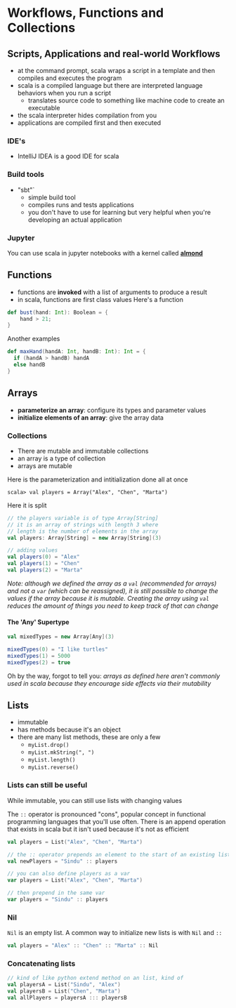 # Workflows, Functions and Collections

## Scripts, Applications and real-world Workflows
- at the command prompt, scala wraps a script in a template and then compiles and executes the program
- scala is a compiled language but there are interpreted language behaviors when you run a script
    - translates source code to something like machine code to create an executable
- the scala interpreter hides compilation from you
- applications are compiled first and then executed

### IDE's 
- IntelliJ IDEA is a good IDE for scala

### Build tools
- "sbt"`
    - simple build tool
    - compiles runs and tests applications
    - you don't have to use for learning but very helpful when you're developing an actual application

### Jupyter
You can use scala in jupyter notebooks with a kernel called [**almond**](https://almond.sh)

## Functions
- functions are **invoked** with a list of arguments to produce a result
- in scala, functions are first class values
Here's a function
```scala
def bust(hand: Int): Boolean = {
    hand > 21;
}
```
Another examples
```scala
def maxHand(handA: Int, handB: Int): Int = {
  if (handA > handB) handA
  else handB
}
```

## Arrays
- **parameterize an array**: configure its types and parameter values
- **initialize elements of an array**: give the array data

### Collections
- There are mutable and immutable collections
- an array is a type of collection
- arrays are mutable

Here is the parameterization and intitialization done all at once
```
scala> val players = Array("Alex", "Chen", "Marta")
```

Here it is split
```scala
// the players variable is of type Array[String]
// it is an array of strings with length 3 where
// length is the number of elements in the array
val players: Array[String] = new Array[String](3)

// adding values
val players(0) = "Alex"
val players(1) = "Chen"
val players(2) = "Marta"
```
_Note: although we defined the array as a `val` (recommended for arrays) and not a `var` (which can be reassigned), it is still possible to change the values if the array because it is mutable. Creating the array using `val` reduces the amount of things you need to keep track of that can change_

#### The 'Any' Supertype
```scala
val mixedTypes = new Array[Any](3)

mixedTypes(0) = "I like turtles"
mixedTypes(1) = 5000
mixedTypes(2) = true
```

Oh by the way, forgot to tell you: _arrays as defined here aren't commonly used in scala because they encourage side effects via their mutability_

## Lists
- immutable
- has methods because it's an object
- there are many list methods, these are only a few
    - `myList.drop()`
    - `myList.mkString(", ")`
    - `myList.length()`
    - `myList.reverse()`

### Lists can still be useful
While immutable, you can still use lists with changing values

The `::` operator is pronounced "cons", popular concept in functional programming languages that you'll use often. There is an append operation that exists in scala but it isn't used because it's not as efficient
```scala
val players = List("Alex", "Chen", "Marta")

// the :: operator prepends an element to the start of an existing list
val newPlayers = "Sindu" :: players

// you can also define players as a var
var players = List("Alex", "Chen", "Marta")

// then prepend in the same var
var players = "Sindu" :: players
```

### Nil
`Nil` is an empty list. A common way to initialize new lists is with `Nil` and `::`
```scala
val players = "Alex" :: "Chen" :: "Marta" :: Nil
```

### Concatenating lists
```scala
// kind of like python extend method on an list, kind of
val playersA = List("Sindu", "Alex")
val playersB = List("Chen", "Marta")
val allPlayers = playersA ::: playersB
```

